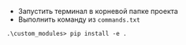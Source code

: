 * Запустить терминал в корневой папке проекта
* Выполнить команду из `commands.txt`
```
.\custom_modules> pip install -e .
```